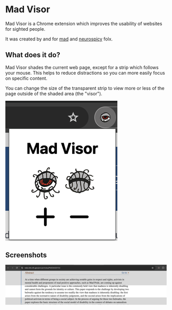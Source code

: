 # Mad Visor

Mad Visor is a Chrome extension which improves the usability of websites for sighted people.

It was created by and for [mad](https://www.ncbi.nlm.nih.gov/pmc/articles/PMC6420721/) and [neurospicy](https://www.sugarandsloth.co.uk/blogs/the-bestie-library/what-does-neurospicy-mean) folx.

## What does it do?

Mad Visor shades the current web page, except for a strip which follows your mouse. This helps to reduce distractions so you can more easily focus on specific content.

You can change the size of the transparent strip to view more or less of the page outside of the shaded area (the "visor").

![A screen capture of the Mad Visor extension icon and UI, which contains the header "Mad Visor" and four icons across two rows: A crudely drawn, bloodshot, open eye; a crudely drawn, closed eye; a plus sign; and a minus sign](popup-screenshot.png)

## Screenshots

![A screen capture of a browser window with the abstract of an NIH article in view. The entire page is covered by a slightly transparent black color, except for a fully transparent strip spanning the full width of the page. The overall effect is that a portion of the web page appears highlighted or the other parts appear dimmed.](visor-screenshot.png)